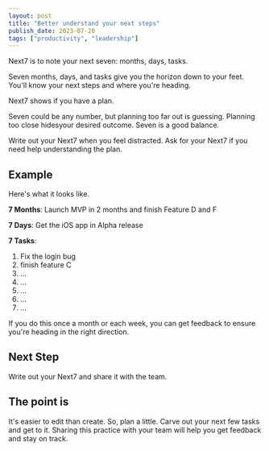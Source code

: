 ```yaml
---
layout: post
title: "Better understand your next steps"
publish_date: 2023-07-20
tags: ["productivity", "leadership"]
---
```


Next7 is to note your next seven: months, days, tasks.

Seven months, days, and tasks give you the horizon down to your feet. You'll know your next steps and where you're heading.

Next7 shows if you have a plan.

Seven could be any number, but planning too far out is guessing. Planning too close hidesyour desired outcome. Seven is a good balance.

Write out your Next7 when you feel distracted.
Ask for your Next7 if you need help understanding the plan.

## Example

Here's what it looks like.

**7 Months**: Launch MVP in 2 months and finish Feature D and F

**7 Days**: Get the iOS app in Alpha release

**7 Tasks**:

1. Fix the login bug
2. finish feature C
3. ...
4. ...
5. ...
6. ...
7. ...

If you do this once a month or each week, you can get feedback to ensure you're heading in the right direction.

## Next Step

Write out your Next7 and share it with the team.

## The point is

It's easier to edit than create.
So, plan a little. Carve out your next few tasks and get to it.
Sharing this practice with your team will help you get feedback and stay on track.
